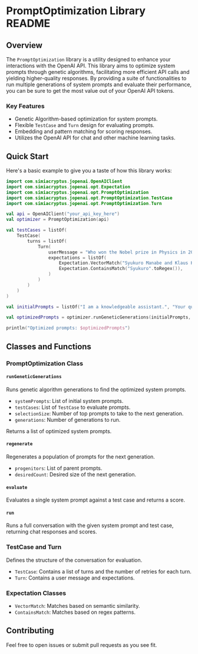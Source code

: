 # PromptOptimization Library README

## Overview

The `PromptOptimization` library is a utility designed to enhance your interactions with the OpenAI API. This library
aims to optimize system prompts through genetic algorithms, facilitating more efficient API calls and yielding
higher-quality responses. By providing a suite of functionalities to run multiple generations of system prompts and
evaluate their performance, you can be sure to get the most value out of your OpenAI API tokens.

### Key Features

- Genetic Algorithm-based optimization for system prompts.
- Flexible `TestCase` and `Turn` design for evaluating prompts.
- Embedding and pattern matching for scoring responses.
- Utilizes the OpenAI API for chat and other machine learning tasks.

## Quick Start

Here's a basic example to give you a taste of how this library works:

```kotlin
import com.simiacryptus.jopenai.OpenAIClient
import com.simiacryptus.jopenai.opt.Expectation
import com.simiacryptus.jopenai.opt.PromptOptimization
import com.simiacryptus.jopenai.opt.PromptOptimization.TestCase
import com.simiacryptus.jopenai.opt.PromptOptimization.Turn

val api = OpenAIClient("your_api_key_here")
val optimizer = PromptOptimization(api)

val testCases = listOf(
    TestCase(
        turns = listOf(
            Turn(
                userMessage = "Who won the Nobel prize in Physics in 2021?",
                expectations = listOf(
                    Expectation.VectorMatch("Syukuro Manabe and Klaus Hasselmann"),
                    Expectation.ContainsMatch("Syukuro".toRegex()),
                )
            )
        )
    )
)

val initialPrompts = listOf("I am a knowledgeable assistant.", "Your query will be answered accurately.")

val optimizedPrompts = optimizer.runGeneticGenerations(initialPrompts, testCases)

println("Optimized prompts: $optimizedPrompts")
```

## Classes and Functions

### PromptOptimization Class

#### `runGeneticGenerations`

Runs genetic algorithm generations to find the optimized system prompts.

- `systemPrompts`: List of initial system prompts.
- `testCases`: List of `TestCase` to evaluate prompts.
- `selectionSize`: Number of top prompts to take to the next generation.
- `generations`: Number of generations to run.

Returns a list of optimized system prompts.

#### `regenerate`

Regenerates a population of prompts for the next generation.

- `progenitors`: List of parent prompts.
- `desiredCount`: Desired size of the next generation.

#### `evaluate`

Evaluates a single system prompt against a test case and returns a score.

#### `run`

Runs a full conversation with the given system prompt and test case, returning chat responses and scores.

### TestCase and Turn

Defines the structure of the conversation for evaluation.

- `TestCase`: Contains a list of turns and the number of retries for each turn.
- `Turn`: Contains a user message and expectations.

### Expectation Classes

- `VectorMatch`: Matches based on semantic similarity.
- `ContainsMatch`: Matches based on regex patterns.

## Contributing

Feel free to open issues or submit pull requests as you see fit.
